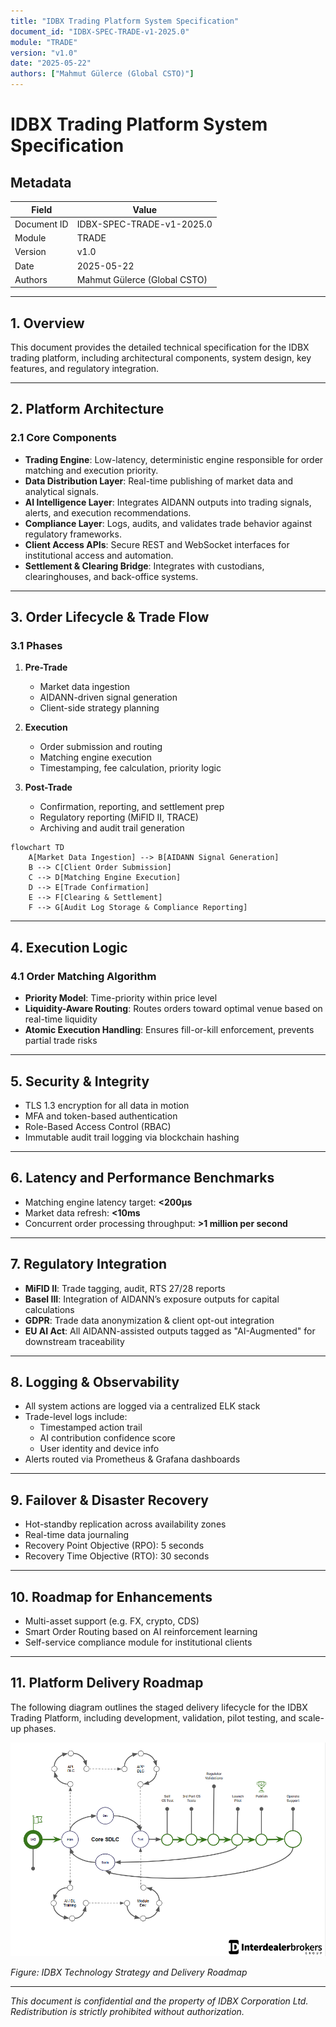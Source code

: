 ```yaml
---
title: "IDBX Trading Platform System Specification"
document_id: "IDBX-SPEC-TRADE-v1-2025.0"
module: "TRADE"
version: "v1.0"
date: "2025-05-22"
authors: ["Mahmut Gülerce (Global CSTO)"]
---
```


# IDBX Trading Platform System Specification

## Metadata

| Field         | Value                                 |
|---------------|---------------------------------------|
| Document ID   | IDBX-SPEC-TRADE-v1-2025.0             |
| Module        | TRADE                                 |
| Version       | v1.0                                  |
| Date          | 2025-05-22            |
| Authors       | Mahmut Gülerce (Global CSTO)          |

---

## 1. Overview

This document provides the detailed technical specification for the IDBX trading platform, including architectural components, system design, key features, and regulatory integration.

---

## 2. Platform Architecture

### 2.1 Core Components

- **Trading Engine**: Low-latency, deterministic engine responsible for order matching and execution priority.
- **Data Distribution Layer**: Real-time publishing of market data and analytical signals.
- **AI Intelligence Layer**: Integrates AIDANN outputs into trading signals, alerts, and execution recommendations.
- **Compliance Layer**: Logs, audits, and validates trade behavior against regulatory frameworks.
- **Client Access APIs**: Secure REST and WebSocket interfaces for institutional access and automation.
- **Settlement & Clearing Bridge**: Integrates with custodians, clearinghouses, and back-office systems.

---

## 3. Order Lifecycle & Trade Flow

### 3.1 Phases

1. **Pre-Trade**
   - Market data ingestion
   - AIDANN-driven signal generation
   - Client-side strategy planning

2. **Execution**
   - Order submission and routing
   - Matching engine execution
   - Timestamping, fee calculation, priority logic

3. **Post-Trade**
   - Confirmation, reporting, and settlement prep
   - Regulatory reporting (MiFID II, TRACE)
   - Archiving and audit trail generation

```mermaid
flowchart TD
    A[Market Data Ingestion] --> B[AIDANN Signal Generation]
    B --> C[Client Order Submission]
    C --> D[Matching Engine Execution]
    D --> E[Trade Confirmation]
    E --> F[Clearing & Settlement]
    F --> G[Audit Log Storage & Compliance Reporting]
```

---

## 4. Execution Logic

### 4.1 Order Matching Algorithm

- **Priority Model**: Time-priority within price level
- **Liquidity-Aware Routing**: Routes orders toward optimal venue based on real-time liquidity
- **Atomic Execution Handling**: Ensures fill-or-kill enforcement, prevents partial trade risks

---

## 5. Security & Integrity

- TLS 1.3 encryption for all data in motion
- MFA and token-based authentication
- Role-Based Access Control (RBAC)
- Immutable audit trail logging via blockchain hashing

---

## 6. Latency and Performance Benchmarks

- Matching engine latency target: **<200μs**
- Market data refresh: **<10ms**
- Concurrent order processing throughput: **>1 million per second**

---

## 7. Regulatory Integration

- **MiFID II**: Trade tagging, audit, RTS 27/28 reports
- **Basel III**: Integration of AIDANN’s exposure outputs for capital calculations
- **GDPR**: Trade data anonymization & client opt-out integration
- **EU AI Act**: All AIDANN-assisted outputs tagged as "AI-Augmented" for downstream traceability

---

## 8. Logging & Observability

- All system actions are logged via a centralized ELK stack
- Trade-level logs include:
  - Timestamped action trail
  - AI contribution confidence score
  - User identity and device info
- Alerts routed via Prometheus & Grafana dashboards

---

## 9. Failover & Disaster Recovery

- Hot-standby replication across availability zones
- Real-time data journaling
- Recovery Point Objective (RPO): 5 seconds
- Recovery Time Objective (RTO): 30 seconds

---

## 10. Roadmap for Enhancements

- Multi-asset support (e.g. FX, crypto, CDS)
- Smart Order Routing based on AI reinforcement learning
- Self-service compliance module for institutional clients

---
## 11. Platform Delivery Roadmap

The following diagram outlines the staged delivery lifecycle for the IDBX Trading Platform, including development, validation, pilot testing, and scale-up phases.

![Technology Strategy Roadmap](https://github.com/MahmutGulerce/idbxdocs/raw/main/assets/sdlc.png)

*Figure: IDBX Technology Strategy and Delivery Roadmap*

---
*This document is confidential and the property of IDBX Corporation Ltd. Redistribution is strictly prohibited without authorization.*
